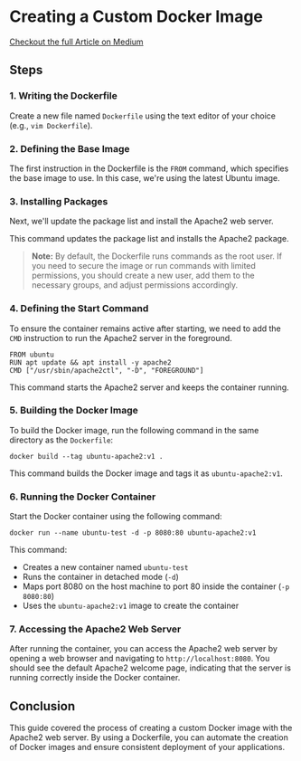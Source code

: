 # Creating a Custom Docker Image
[Checkout the full Article on Medium](https://medium.com/@sharmarvellous/creating-a-custom-docker-image-a-step-by-step-guide-903de1559c91)

## Steps

### 1. Writing the Dockerfile

Create a new file named `Dockerfile` using the text editor of your choice (e.g., `vim Dockerfile`).

### 2. Defining the Base Image

The first instruction in the Dockerfile is the `FROM` command, which specifies the base image to use. In this case, we're using the latest Ubuntu image.

### 3. Installing Packages

Next, we'll update the package list and install the Apache2 web server.

This command updates the package list and installs the Apache2 package.

> **Note:** By default, the Dockerfile runs commands as the root user. If you need to secure the image or run commands with limited permissions, you should create a new user, add them to the necessary groups, and adjust permissions accordingly.

### 4. Defining the Start Command

To ensure the container remains active after starting, we need to add the `CMD` instruction to run the Apache2 server in the foreground.
```
FROM ubuntu
RUN apt update && apt install -y apache2
CMD ["/usr/sbin/apache2ctl", "-D", "FOREGROUND"]
```

This command starts the Apache2 server and keeps the container running.

### 5. Building the Docker Image

To build the Docker image, run the following command in the same directory as the `Dockerfile`:
```
docker build --tag ubuntu-apache2:v1 .
```

This command builds the Docker image and tags it as `ubuntu-apache2:v1`.

### 6. Running the Docker Container

Start the Docker container using the following command:
```
docker run --name ubuntu-test -d -p 8080:80 ubuntu-apache2:v1
```

This command:
- Creates a new container named `ubuntu-test`
- Runs the container in detached mode (`-d`)
- Maps port 8080 on the host machine to port 80 inside the container (`-p 8080:80`)
- Uses the `ubuntu-apache2:v1` image to create the container

### 7. Accessing the Apache2 Web Server

After running the container, you can access the Apache2 web server by opening a web browser and navigating to `http://localhost:8080`. You should see the default Apache2 welcome page, indicating that the server is running correctly inside the Docker container.

## Conclusion

This guide covered the process of creating a custom Docker image with the Apache2 web server. By using a Dockerfile, you can automate the creation of Docker images and ensure consistent deployment of your applications.
